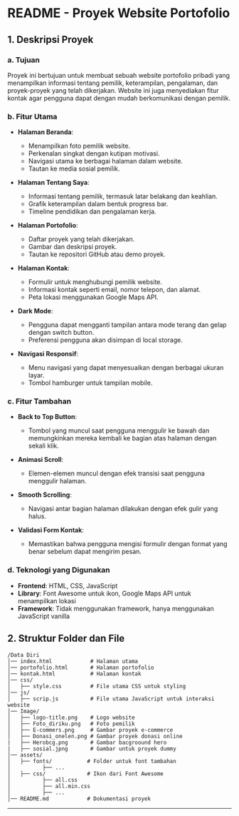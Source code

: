 # README - Proyek Website Portofolio

## 1. Deskripsi Proyek
### a. Tujuan
Proyek ini bertujuan untuk membuat sebuah website portofolio pribadi yang menampilkan informasi tentang pemilik, keterampilan, pengalaman, dan proyek-proyek yang telah dikerjakan. Website ini juga menyediakan fitur kontak agar pengguna dapat dengan mudah berkomunikasi dengan pemilik.

### b. Fitur Utama
- **Halaman Beranda**: 
  - Menampilkan foto pemilik website.
  - Perkenalan singkat dengan kutipan motivasi.
  - Navigasi utama ke berbagai halaman dalam website.
  - Tautan ke media sosial pemilik.
  
- **Halaman Tentang Saya**:
  - Informasi tentang pemilik, termasuk latar belakang dan keahlian.
  - Grafik keterampilan dalam bentuk progress bar.
  - Timeline pendidikan dan pengalaman kerja.
  
- **Halaman Portofolio**:
  - Daftar proyek yang telah dikerjakan.
  - Gambar dan deskripsi proyek.
  - Tautan ke repositori GitHub atau demo proyek.
  
- **Halaman Kontak**:
  - Formulir untuk menghubungi pemilik website.
  - Informasi kontak seperti email, nomor telepon, dan alamat.
  - Peta lokasi menggunakan Google Maps API.
  
- **Dark Mode**:
  - Pengguna dapat mengganti tampilan antara mode terang dan gelap dengan switch button.
  - Preferensi pengguna akan disimpan di local storage.
  
- **Navigasi Responsif**:
  - Menu navigasi yang dapat menyesuaikan dengan berbagai ukuran layar.
  - Tombol hamburger untuk tampilan mobile.
  
### c. Fitur Tambahan
- **Back to Top Button**:
  - Tombol yang muncul saat pengguna menggulir ke bawah dan memungkinkan mereka kembali ke bagian atas halaman dengan sekali klik.
  
- **Animasi Scroll**:
  - Elemen-elemen muncul dengan efek transisi saat pengguna menggulir halaman.
  
- **Smooth Scrolling**:
  - Navigasi antar bagian halaman dilakukan dengan efek gulir yang halus.
  
- **Validasi Form Kontak**:
  - Memastikan bahwa pengguna mengisi formulir dengan format yang benar sebelum dapat mengirim pesan.

### d. Teknologi yang Digunakan
- **Frontend**: HTML, CSS, JavaScript
- **Library**: Font Awesome untuk ikon, Google Maps API untuk menampilkan lokasi
- **Framework**: Tidak menggunakan framework, hanya menggunakan JavaScript vanilla

## 2. Struktur Folder dan File
```
/Data Diri
│── index.html            # Halaman utama
│── portofolio.html       # Halaman portofolio
│── kontak.html           # Halaman kontak
│── css/
│   ├── style.css         # File utama CSS untuk styling
│── js/
│   ├── scrip.js          # File utama JavaScript untuk interaksi website
│── Image/
│   ├── logo-title.png    # Logo website
│   ├── Foto_diriku.png   # Foto pemilik
│   ├── E-commers.png     # Gambar proyek e-commerce
│   ├── Donasi_onelen.png # Gambar proyek donasi online
|   ├── Herobcg.png       # Gambar bacgroound hero
|   ├── sosial.jpng       # Gambar untuk proyek dummy
│── assets/
│   ├── fonts/           # Folder untuk font tambahan
│          ├── ...
│   ├── css/             # Ikon dari Font Awesome 
│          ├── all.css
│          ├── all.min.css
│          ├── ...
│── README.md            # Dokumentasi proyek
```

---